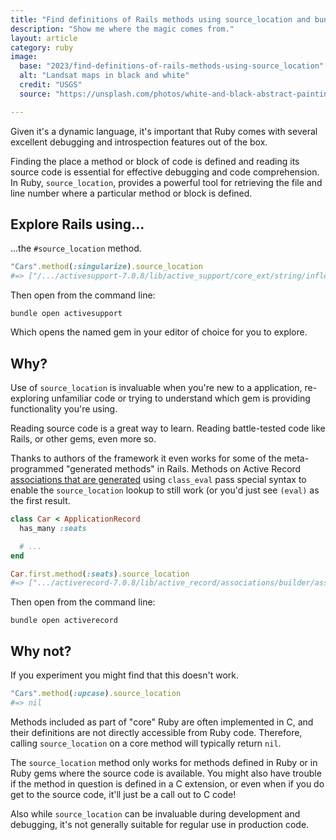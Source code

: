 ```yaml
---
title: "Find definitions of Rails methods using source_location and bundle open"
description: "Show me where the magic comes from."
layout: article
category: ruby
image:
  base: "2023/find-definitions-of-rails-methods-using-source_location"
  alt: "Landsat maps in black and white"
  credit: "USGS"
  source: "https://unsplash.com/photos/white-and-black-abstract-painting-PuLsDCBbyBM"

---  
```


Given it's a dynamic language, it's important that Ruby comes with several excellent debugging and introspection features out of the box.

Finding the place a method or block of code is defined and reading its source code is essential for effective debugging and code comprehension. In Ruby, `source_location`, provides a powerful tool for retrieving the file and line number where a particular method or block is defined.


## Explore Rails using…

...the `#source_location` method.

```ruby
"Cars".method(:singularize).source_location
#=> ["/.../activesupport-7.0.8/lib/active_support/core_ext/string/inflections.rb", 60]
```

Then open from the command line:

```shell
bundle open activesupport
```

Which opens the named gem in your editor of choice for you to explore.


## Why?

Use of `source_location` is invaluable when you're new to a application, re-exploring unfamiliar code or  trying to understand which gem is providing functionality you're using.

Reading source code is a great way to learn. Reading battle-tested code like Rails, or other gems, even more so.

Thanks to authors of the framework it even works for some of the meta-programmed "generated methods" in Rails. Methods on Active Record [associations that are generated](https://github.com/rails/rails/blob/main/activerecord/lib/active_record/associations/builder/association.rb#L103) using `class_eval` pass special syntax to enable the `source_location` lookup to still work (or you'd just see `(eval)` as the first result.

```ruby
class Car < ApplicationRecord
  has_many :seats

  # ...
end

Car.first.method(:seats).source_location
#=> [".../activerecord-7.0.8/lib/active_record/associations/builder/association.rb", 103]
```

Then open from the command line:

```shell
bundle open activerecord
```

## Why not?

If you experiment you might find that this doesn't work.

```ruby
"Cars".method(:upcase).source_location
#=> nil
```

Methods included as part of "core" Ruby are often implemented in C, and their definitions are not directly accessible from Ruby code. Therefore, calling `source_location` on a core method will typically return `nil`.

The `source_location` method only works for methods defined in Ruby or in Ruby gems where the source code is available. You might also have trouble if the method in question is defined in a C extension, or even when if you do get to the source code, it'll just be a call out to C code!

Also while `source_location` can be invaluable during development and debugging, it's not generally suitable for regular use in production code. 